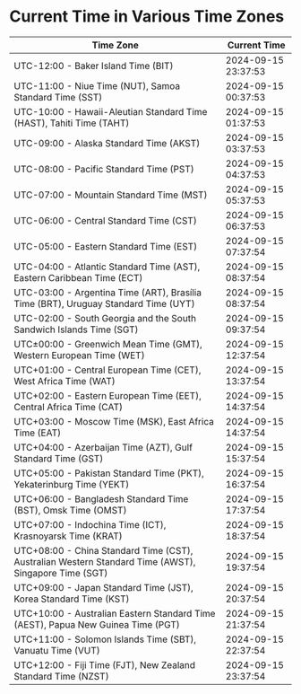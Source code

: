 # Current Time in Various Time Zones

| Time Zone | Current Time |
|-----------|--------------|
| UTC-12:00 - Baker Island Time (BIT) | 2024-09-15 23:37:53 |
| UTC-11:00 - Niue Time (NUT), Samoa Standard Time (SST) | 2024-09-15 00:37:53 |
| UTC-10:00 - Hawaii-Aleutian Standard Time (HAST), Tahiti Time (TAHT) | 2024-09-15 01:37:53 |
| UTC-09:00 - Alaska Standard Time (AKST) | 2024-09-15 03:37:53 |
| UTC-08:00 - Pacific Standard Time (PST) | 2024-09-15 04:37:53 |
| UTC-07:00 - Mountain Standard Time (MST) | 2024-09-15 05:37:53 |
| UTC-06:00 - Central Standard Time (CST) | 2024-09-15 06:37:53 |
| UTC-05:00 - Eastern Standard Time (EST) | 2024-09-15 07:37:54 |
| UTC-04:00 - Atlantic Standard Time (AST), Eastern Caribbean Time (ECT) | 2024-09-15 08:37:54 |
| UTC-03:00 - Argentina Time (ART), Brasília Time (BRT), Uruguay Standard Time (UYT) | 2024-09-15 08:37:54 |
| UTC-02:00 - South Georgia and the South Sandwich Islands Time (SGT) | 2024-09-15 09:37:54 |
| UTC±00:00 - Greenwich Mean Time (GMT), Western European Time (WET) | 2024-09-15 12:37:54 |
| UTC+01:00 - Central European Time (CET), West Africa Time (WAT) | 2024-09-15 13:37:54 |
| UTC+02:00 - Eastern European Time (EET), Central Africa Time (CAT) | 2024-09-15 14:37:54 |
| UTC+03:00 - Moscow Time (MSK), East Africa Time (EAT) | 2024-09-15 14:37:54 |
| UTC+04:00 - Azerbaijan Time (AZT), Gulf Standard Time (GST) | 2024-09-15 15:37:54 |
| UTC+05:00 - Pakistan Standard Time (PKT), Yekaterinburg Time (YEKT) | 2024-09-15 16:37:54 |
| UTC+06:00 - Bangladesh Standard Time (BST), Omsk Time (OMST) | 2024-09-15 17:37:54 |
| UTC+07:00 - Indochina Time (ICT), Krasnoyarsk Time (KRAT) | 2024-09-15 18:37:54 |
| UTC+08:00 - China Standard Time (CST), Australian Western Standard Time (AWST), Singapore Time (SGT) | 2024-09-15 19:37:54 |
| UTC+09:00 - Japan Standard Time (JST), Korea Standard Time (KST) | 2024-09-15 20:37:54 |
| UTC+10:00 - Australian Eastern Standard Time (AEST), Papua New Guinea Time (PGT) | 2024-09-15 21:37:54 |
| UTC+11:00 - Solomon Islands Time (SBT), Vanuatu Time (VUT) | 2024-09-15 22:37:54 |
| UTC+12:00 - Fiji Time (FJT), New Zealand Standard Time (NZST) | 2024-09-15 23:37:54 |
